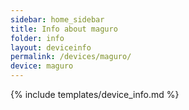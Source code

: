 ```yaml
---
sidebar: home_sidebar
title: Info about maguro
folder: info
layout: deviceinfo
permalink: /devices/maguro/
device: maguro
---
```

{% include templates/device_info.md %}
